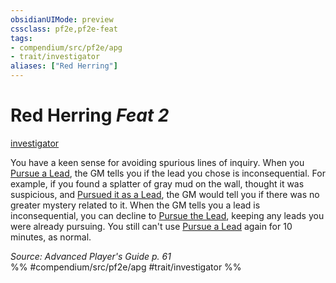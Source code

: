 ```yaml
---
obsidianUIMode: preview
cssclass: pf2e,pf2e-feat
tags:
- compendium/src/pf2e/apg
- trait/investigator
aliases: ["Red Herring"]
---
```

# Red Herring  *Feat 2*  
[investigator](rules/traits/investigator-apg.md "Investigator Class Trait")  


You have a keen sense for avoiding spurious lines of inquiry. When you [Pursue a Lead](rules/actions/pursue-a-lead-apg.md), the GM tells you if the lead you chose is inconsequential. For example, if you found a splatter of gray mud on the wall, thought it was suspicious, and [Pursued it as a Lead](rules/actions/pursue-a-lead-apg.md), the GM would tell you if there was no greater mystery related to it. When the GM tells you a lead is inconsequential, you can decline to [Pursue the Lead](rules/actions/pursue-a-lead-apg.md), keeping any leads you were already pursuing. You still can't use [Pursue a Lead](rules/actions/pursue-a-lead-apg.md) again for 10 minutes, as normal.

*Source: Advanced Player's Guide p. 61*  
%% #compendium/src/pf2e/apg #trait/investigator %%